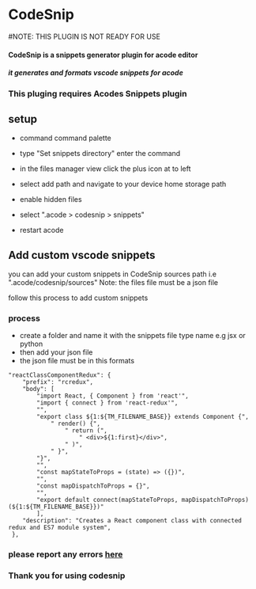 # CodeSnip
#NOTE: THIS PLUGIN IS NOT READY FOR USE

#### CodeSnip is a snippets generator plugin for acode editor

##### it generates and formats vscode snippets for acode

### This pluging requires Acodes Snippets plugin

## setup

-   command command palette

-   type "Set snippets directory" enter the command

-   in the files manager view click the plus icon at to left

-   select add path and navigate to your device home storage path

-   enable hidden files

-   select ".acode > codesnip > snippets"

-   restart acode

## Add custom vscode snippets

you can add your custom snippets in CodeSnip sources path
i.e ".acode/codesnip/sources"
Note: the files file must be a json file

follow this process to add custom snippets

### process

-   create a folder and name it with the snippets file type name
    e.g jsx or python
-   then add your json file
-   the json file must be in this formats

```
"reactClassComponentRedux": {
    "prefix": "rcredux",
    "body": [
        "import React, { Component } from 'react'",
        "import { connect } from 'react-redux'",
        "",
        "export class ${1:${TM_FILENAME_BASE}} extends Component {",
            " render() {",
                " return (",
                    " <div>${1:first}</div>",
                " )",
            " }",
        "}",
        "",
        "const mapStateToProps = (state) => ({})",
        "",
        "const mapDispatchToProps = {}",
        "",
        "export default connect(mapStateToProps, mapDispatchToProps)(${1:${TM_FILENAME_BASE}})"
        ],
    "description": "Creates a React component class with connected redux and ES7 module system",
 },
```

### please report any errors [here](https://github.com/3egle/CodeSnip/issues)

### Thank you for using codesnip
